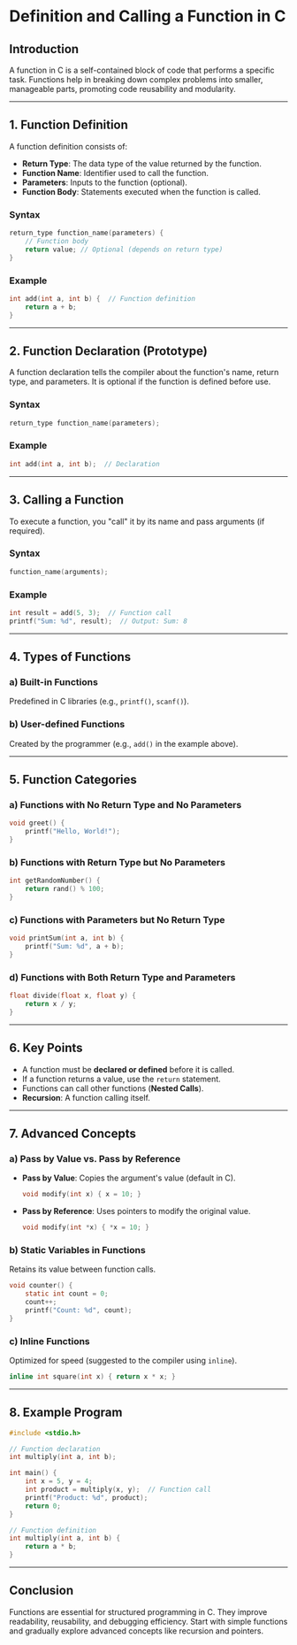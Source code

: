 
# Definition and Calling a Function in C

## Introduction
A function in C is a self-contained block of code that performs a specific task. Functions help in breaking down complex problems into smaller, manageable parts, promoting code reusability and modularity.

---

## 1. Function Definition
A function definition consists of:
- **Return Type**: The data type of the value returned by the function.
- **Function Name**: Identifier used to call the function.
- **Parameters**: Inputs to the function (optional).
- **Function Body**: Statements executed when the function is called.

### Syntax
```c
return_type function_name(parameters) {
    // Function body
    return value; // Optional (depends on return type)
}
```

### Example
```c
int add(int a, int b) {  // Function definition
    return a + b;
}
```

---

## 2. Function Declaration (Prototype)
A function declaration tells the compiler about the function's name, return type, and parameters. It is optional if the function is defined before use.

### Syntax
```c
return_type function_name(parameters);
```

### Example
```c
int add(int a, int b);  // Declaration
```

---

## 3. Calling a Function
To execute a function, you "call" it by its name and pass arguments (if required).

### Syntax
```c
function_name(arguments);
```

### Example
```c
int result = add(5, 3);  // Function call
printf("Sum: %d", result);  // Output: Sum: 8
```

---

## 4. Types of Functions
### a) Built-in Functions
Predefined in C libraries (e.g., `printf()`, `scanf()`).

### b) User-defined Functions
Created by the programmer (e.g., `add()` in the example above).

---

## 5. Function Categories
### a) Functions with No Return Type and No Parameters
```c
void greet() {
    printf("Hello, World!");
}
```

### b) Functions with Return Type but No Parameters
```c
int getRandomNumber() {
    return rand() % 100;
}
```

### c) Functions with Parameters but No Return Type
```c
void printSum(int a, int b) {
    printf("Sum: %d", a + b);
}
```

### d) Functions with Both Return Type and Parameters
```c
float divide(float x, float y) {
    return x / y;
}
```

---

## 6. Key Points
- A function must be **declared or defined** before it is called.
- If a function returns a value, use the `return` statement.
- Functions can call other functions (**Nested Calls**).
- **Recursion**: A function calling itself.

---

## 7. Advanced Concepts
### a) Pass by Value vs. Pass by Reference
- **Pass by Value**: Copies the argument's value (default in C).
  ```c
  void modify(int x) { x = 10; }
  ```
- **Pass by Reference**: Uses pointers to modify the original value.
  ```c
  void modify(int *x) { *x = 10; }
  ```

### b) Static Variables in Functions
Retains its value between function calls.
```c
void counter() {
    static int count = 0;
    count++;
    printf("Count: %d", count);
}
```

### c) Inline Functions
Optimized for speed (suggested to the compiler using `inline`).
```c
inline int square(int x) { return x * x; }
```

---

## 8. Example Program
```c
#include <stdio.h>

// Function declaration
int multiply(int a, int b);

int main() {
    int x = 5, y = 4;
    int product = multiply(x, y);  // Function call
    printf("Product: %d", product);
    return 0;
}

// Function definition
int multiply(int a, int b) {
    return a * b;
}
```

---

## Conclusion
Functions are essential for structured programming in C. They improve readability, reusability, and debugging efficiency. Start with simple functions and gradually explore advanced concepts like recursion and pointers.
```